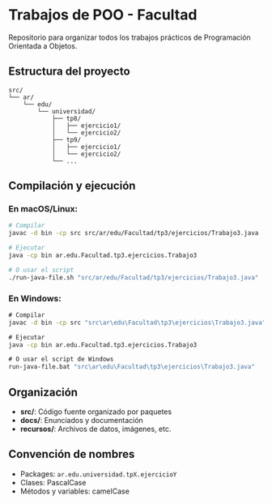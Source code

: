# Trabajos de POO - Facultad

Repositorio para organizar todos los trabajos prácticos de Programación Orientada a Objetos.

## Estructura del proyecto

```
src/
└── ar/
    └── edu/
        └── universidad/
            ├── tp8/
            │   ├── ejercicio1/
            │   └── ejercicio2/
            ├── tp9/
            │   ├── ejercicio1/
            │   └── ejercicio2/
            └── ...
```

## Compilación y ejecución

### En macOS/Linux:
```bash
# Compilar
javac -d bin -cp src src/ar/edu/Facultad/tp3/ejercicios/Trabajo3.java

# Ejecutar
java -cp bin ar.edu.Facultad.tp3.ejercicios.Trabajo3

# O usar el script
./run-java-file.sh "src/ar/edu/Facultad/tp3/ejercicios/Trabajo3.java"
```

### En Windows:
```cmd
# Compilar
javac -d bin -cp src "src\ar\edu\Facultad\tp3\ejercicios\Trabajo3.java"

# Ejecutar
java -cp bin ar.edu.Facultad.tp3.ejercicios.Trabajo3

# O usar el script de Windows
run-java-file.bat "src\ar\edu\Facultad\tp3\ejercicios\Trabajo3.java"
```

## Organización

- **src/**: Código fuente organizado por paquetes
- **docs/**: Enunciados y documentación
- **recursos/**: Archivos de datos, imágenes, etc.

## Convención de nombres

- Packages: `ar.edu.universidad.tpX.ejercicioY`
- Clases: PascalCase
- Métodos y variables: camelCase

